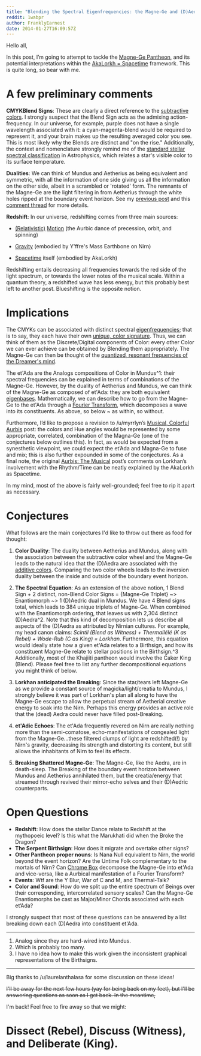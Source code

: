 ```yaml
---
title: "Blending the Spectral Eigenfrequencies: the Magne-Ge and (D)Aedra"
reddit: 1wabpr
author: FranklyEarnest
date: 2014-01-27T16:09:57Z
---
```


Hello all,



In this post, I’m going to attempt to tackle the [Magne-Ge Pantheon](http://www.imperial-library.info/content/magne-ge-pantheon), and its potential interpretations within the [AkaLorkh = Spacetime](http://www.reddit.com/r/teslore/comments/1w616i/akalorkh_as_spacetime_two_sides_of_the_same_coin/) framework. This is quite long, so bear with me.


# A few preliminary comments

**CMYKBlend Signs**: These are clearly a direct reference to the [subtractive colors](http://en.wikipedia.org/wiki/Subtractive_color). I strongly suspect that the Blend Sign acts as the admixing action-frequency. In our universe, for example, purple does not have a single wavelength associated with it: a cyan-magenta-blend would be required to represent it, and your brain makes up the resulting averaged color you see. This is most likely why the Blends are distinct and "on the rise." Additionally, the context and nomenclature strongly remind me of the [standard stellar spectral classification](http://en.wikipedia.org/wiki/Harvard_Spectral_Classification_System#Harvard_spectral_classification) in Astrophysics, which relates a star's visible color to its surface temperature.


**Dualities**: We can think of Mundus and Aetherius as being equivalent and symmetric, with all the information of one side giving us all the information on the other side, albeit in a scrambled or 'rotated' form. The remnants of the Magne-Ge are the light filtering in from Aetherius through the white holes ripped at the boundary event horizon. See my [previous post](http://www.reddit.com/r/teslore/comments/1w616i/akalorkh_as_spacetime_two_sides_of_the_same_coin/) and this [comment thread](http://www.reddit.com/r/teslore/comments/1w3qni/the_aurbis_spacetime_and_general_relativity/ceyq0wa) for more details.


**Redshift**: In our universe, redshifting comes from three main sources:


- [(Relativistic)](http://en.wikipedia.org/wiki/Relativistic_Doppler_effect) [Motion](http://en.wikipedia.org/wiki/Doppler_effect) (the Aurbic dance of precession, orbit, and spinning)


- [Gravity](http://en.wikipedia.org/wiki/Gravitational_redshift) (embodied by Y'ffre's Mass Earthbone on Nirn)


- [Spacetime](http://en.wikipedia.org/wiki/Redshift#Expansion_of_space) itself (embodied by AkaLorkh)

Redshifting entails decreasing all frequencies towards the red side of the light spectrum, or towards the lower notes of the musical scale. Within a quantum theory, a redshifted wave has less energy, but this probably best left to another post. Blueshifting is the opposite notion.


# Implications


The CMYKs can be associated with distinct spectral [eigenfrequencies](http://en.wikipedia.org/wiki/Eigenfrequency#Applications); that is to say, they each have their own [unique, color signature](http://en.wikipedia.org/wiki/Emission_spectrum#Origins). Thus, we can think of them as the Discrete/Digital components of Color: every other Color we can ever achieve can be obtained by Blending them appropriately. The Magne-Ge can then be thought of the [quantized, resonant frequencies of the Dreamer's mind](http://en.wikipedia.org/wiki/Resonant_cavity#Cavity_resonators).


The et'Ada are the Analogs compositions of Color in Mundus^1: their spectral frequencies can be explained in terms of combinations of the Magne-Ge. However, by the duality of Aetherius and Mundus, we can think of the Magne-Ge as composed of et'Ada: they are both equivalent [eigenbases](http://en.wikipedia.org/wiki/Eigenbasis#Eigenbasis). Mathematically, we can describe how to go from the Magne-Ge to the et'Ada through a [Fourier Transform](http://en.wikipedia.org/wiki/Fourier_transform), which decomposes a wave into its constituents. As above, so below ~ as within, so without.


Furthermore, I’d like to propose a revision to /u/myrrlyn’s [Musical, Colorful Aurbis](http://www.reddit.com/r/teslore/comments/1p1fip/aurbis_2_colorful_boogaloo/) post: the colors and Hue angles would be represented by some appropriate, correlated, combination of the Magna-Ge (one of the conjectures below outlines this). In fact, as would be expected from a synesthetic viewpoint, we could expect the et’Ada and Magna-Ge to fuse and mix; this is also further expounded in some of the conjectures. As a final note, the original [Aurbis: The Musical](http://www.reddit.com/r/teslore/comments/1oybze/aurbis_the_musical/) post’s comments on Lorkhan’s involvement with the Rhythm/Time can be neatly explained by the AkaLorkh as Spacetime.


In my mind, most of the above is fairly well-grounded; feel free to rip it apart as necessary. 


# Conjectures

What follows are the main conjectures I'd like to throw out there as food for thought:


1. **Color Duality**: The duality between Aetherius and Mundus, along with the association between the subtractive color wheel and the Magne-Ge leads to the natural idea that the (D)Aedra are associated with the [additive colors](http://en.wikipedia.org/wiki/Additive_colors). Comparing the two color wheels leads to the inversion duality between the inside and outside of the boundary event horizon.


2. **The Spectral Equation**: As an extension of the above notion, 1 Blend Sign + 2 distinct, non-Blend Color Signs = {Magne-Ge Triplet} ~&gt; Enantiomorph ~&gt; 1 (D)Aedric dual in Mundus. We have 4 Blend signs total, which leads to 384 unique triplets of Magne-Ge. When combined with the Enantiomorph ordering, that leaves us with 2,304 distinct (D)Aedra^2. Note that this kind of decomposition lets us describe all aspects of the (D)Aedra as attributed by Nirnian cultures. For example, my head canon claims: *Scintil (Blend as Witness) + Thermallélé (K as Rebel) + Wode-Rub (C as King) = Lorkhan*.
Furthermore, this equation would ideally state how a given et'Ada relates to a Birthsign, and how its constituent Magne-Ge relate to stellar positions in the Birthsign.^3 Additionally, most of the Khajiiti pantheon would involve the Caker King (Blend). Please feel free to list any further decompositional equations you might think of below.


3. **Lorkhan anticipated the Breaking**: Since the star/tears left Magne-Ge as we provide a constant source of magicka/light/creatia to Mundus, I strongly believe it was part of Lorkhan's plan all along to have the Magne-Ge escape to allow the perpetual stream of Aetherial creative energy to soak into the Nirn. Perhaps this energy provides an active role that the (dead) Aedra could never have filled post-Breaking.


4. **et'Adic Echoes**: The et'Ada frequently revered on Nirn are really nothing more than the semi-comatose, echo-manifestations of congealed light from the Magne-Ge...these filtered clumps of light are redshifted(!) by Nirn's gravity, decreasing its strength and distorting its content, but still allows the inhabitants of Nirn to feel its effects.


5. **Breaking Shattered Magne-Ge**: The Magne-Ge, like the Aedra, are in death-sleep. The Breaking of the boundary event horizon between Mundus and Aetherius annihilated them, but the creatia/energy that streamed through revived their mirror-echo selves and their (D)Aedric counterparts.


# Open Questions


- **Redshift**: How does the stellar Dance relate to Redshift at the mythopoeic level? Is this what the Marukhati did when the Broke the Dragon?
- **The Serpent Birthsign**: How does it migrate and overtake other signs?
- **Other Pantheon proper nouns**: Is Nana Null equivalent to Nirn, the world beyond the event horizon? Are the Untime Folk complementary to the mortals of Nirn? Can [Chrome Box](http://en.wikipedia.org/wiki/Spectrometer) decompose the Magne-Ge into et'Ada and vice-versa, like a Aurbical manifestation of a Fourier Transform?
- **Events**: Wtf are the Y Blur, War of C and M, and Thermal-Talk?
- **Color and Sound**: How do we split up the entire spectrum of Beings over their corresponding, intercorrelated sensory scales? Can the Magne-Ge Enantiomorphs be cast as Major/Minor Chords associated with each et’Ada?


I strongly suspect that most of these questions can be answered by a list breaking down each (D)Aedra into constituent et'Ada.


*****

1. Analog since they are hard-wired into Mundus.
2. Which is probably too many.
3. I have no idea how to make this work given the inconsistent graphical representations of the Birthsigns.


*****


Big thanks to /u/laurelanthalasa for some discussion on these ideas!


~~I'll be away for the next few hours (yay for being back on my feet), but I'll be answering questions as soon as I get back. In the meantime,~~


I'm back! Feel free to fire away so that we might:


# Dissect (Rebel), Discuss (Witness), and Deliberate (King).

